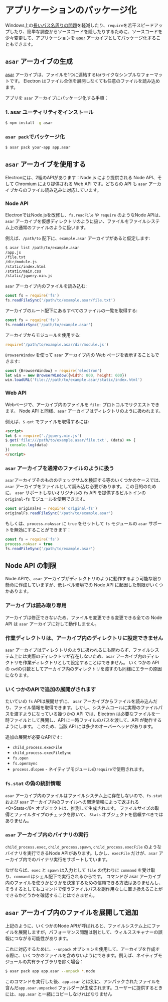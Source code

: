 # アプリケーションのパッケージ化

Windows上の[長いパス名周りの問題](https://github.com/joyent/node/issues/6960)を軽減したり、`require`を若干スピードアップしたり、簡単な調査からソースコードを隠したりするために、ソースコードを少々変更して、アプリケーションを [asar](https://github.com/electron/asar) アーカイブとしてパッケージ化することもできます。

## `asar` アーカイブの生成

[asar](https://github.com/electron/asar) アーカイブは、ファイルを1つに連結するtarライクなシンプルなフォーマットです。 Electron はファイル全体を展開しなくても任意のファイルを読み込めます。

アプリを `asar` アーカイブにパッケージ化する手順：

### 1. asar ユーティリティをインストール

```bash
$ npm install -g asar
```

### `asar pack`でパッケージ化

```bash
$ asar pack your-app app.asar
```

## `asar` アーカイブを使用する

Electronには、2組のAPIがあります：Node.js により提供される Node API、そして Chromium により提供される Web API です。どちらの API も `asar` アーカイブからのファイル読み込みに対応しています。

### Node API

ElectronではNode.jsを改修し、`fs.readFile` や `require` のようなNode APIは、`asar` アーカイブを仮想ディレクトリのように扱い、ファイルをファイルシステム上の通常のファイルのように扱います。

例えば、`/path/to` 配下に、`example.asar` アーカイブがあると仮定します:

```bash
$ asar list /path/to/example.asar
/app.js
/file.txt
/dir/module.js
/static/index.html
/static/main.css
/static/jquery.min.js
```

`asar` アーカイブ内のファイルを読み込む:

```javascript
const fs = require('fs')
fs.readFileSync('/path/to/example.asar/file.txt')
```

アーカイブのルート配下にあるすべてのファイルの一覧を取得する:

```javascript
const fs = require('fs')
fs.readdirSync('/path/to/example.asar')
```

アーカイブからモジュールを使用する:

```javascript
require('/path/to/example.asar/dir/module.js')
```

`BrowserWindow` を使って `asar` アーカイブ内の Web ページを表示することもできます:

```javascript
const {BrowserWindow} = require('electron')
let win = new BrowserWindow({width: 800, height: 600})
win.loadURL('file:///path/to/example.asar/static/index.html')
```

### Web API

Webページで、アーカイブ内のファイルを `file:` プロトコルでリクエストできます。 Node API と同様、`asar` アーカイブはディレクトリのように扱われます。

例えば、`$.get` でファイルを取得するには:

```html
<script>
let $ = require('./jquery.min.js')
$.get('file:///path/to/example.asar/file.txt', (data) => {
  console.log(data)
})
</script>
```

### `asar` アーカイブを通常のファイルのように扱う

`asar`アーカイブそのもののチェックサムを検証する等のいくつかのケースでは、`asar` アーカイブをファイルとして読み込む必要があります。 この目的のために、 `asar` サポートしないオリジナルの `fs` API を提供するビルトインの `original-fs` モジュールを使用できます。

```javascript
const originalFs = require('original-fs')
originalFs.readFileSync('/path/to/example.asar')
```

もしくは、`process.noAssar` に `true` をセットして `fs` モジュールの `asar` サポートを無効にすることができます：

```javascript
const fs = require('fs')
process.noAsar = true
fs.readFileSync('/path/to/example.asar')
```

## Node API の制限

Node APIで、`asar` アーカイブがディレクトリのように動作するよう可能な限り懸命に作成していますが、低レベル環境での Node API に起因した制限がいくつかあります。

### アーカイブは読み取り専用

アーカイブは修正できないため、ファイルを変更できる変更できる全ての Node API は `asar` アーカイブに対して動作しません。

### 作業ディレクトリは、アーカイブ内のディレクトリに設定できません

`asar` アーカイブはディレクトリのように扱われるにも関わらず、ファイルシステム上には実際のディレクトリが存在しないため、`asar` アーカイブ内のディレクトリを作業ディレクトリとして設定することはできません。 いくつかの API の `cwd`の引数としてアーカイブ内のディレクトリを渡すのも同様にエラーの原因になります。

### いくつかのAPIで追加の展開がされます

たいていの `fs` APIは展開せずに、 `asar` アーカイブからファイルを読み込んだり、ファイル情報を取得できます。しかし、システムコールに実際のファイルパスを渡すようになっている幾つかの API では、Electron は必要なファイルを一時ファイルとして展開し、API に一時ファイルのパスを渡して、API が動作するようにします。 このため、当該 API には多少のオーバーヘッドがあります。

追加の展開が必要なAPIです:

* `child_process.execFile`
* `child_process.execFileSync`
* `fs.open`
* `fs.openSync`
* `process.dlopen` - ネイティブモジュールの`require`で使用されます。

### `fs.stat` の偽の統計情報

`asar` アーカイブ内のファイルはファイルシステム上に存在しないので、`fs.stat` および `asar` アーカイブ内のファイルへの関連情報によって返される<0>Stats</0> オブジェクトは、推測して生成されます。 ファイルサイズの取得とファイルタイプのチェックを除いて、 `Stats` オブジェクトを信頼すべきではありません。

### `asar` アーカイブ内のバイナリの実行

`child_process.exec`, `child_process.spawn`, `child_process.execFile` のようなバイナリを実行できるNode APIがあります。しかし、`execFile` だけが、`asar` アーカイブ内でのバイナリ実行をサポートしています。

なぜならば、`exec` と `spawn` は入力として `file` の代わりに `command` を受け取り、`command` はシェル配下で実行されるからです。 コマンドが asar アーカイブ内のファイルを使うかどうかを決定するための信頼できる方法はありませんし、そうするとしてもコマンドで使うファイルパスを副作用なしに置き換えることができるかどうかを確認することはできません。

## `asar` アーカイブ内のファイルを展開して追加

上記のように、いくつかのNode APIが呼ばれると、ファイルシステム上にファイルを展開しますが，パフォーマンス問題は別として、ウィルススキャナーの誤報につながる可能性があります。

これに対応するために、`--unpack` オプションを使用して、アーカイブを作成する際に、いくつかのファイルを含めないようにできます。例えば、ネイティブモジュールの共有ライブラリを除く場合：

```bash
$ asar pack app app.asar --unpack *.node
```

このコマンドを実行した後、`app.asar` とは別に、アンパックされたファイルを含んだ`app.asar.unpacked` フォルダーが生成されます。ユーザーに提供するときには、`app.asar` と一緒にコピーしなければなりません